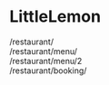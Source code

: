 # LittleLemon

/restaurant/ <br />
/restaurant/menu/ <br />
/restaurant/menu/2 <br />
/restaurant/booking/
